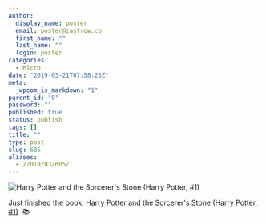 ```yaml
---
author:
  display_name: poster
  email: poster@zastrow.co
  first_name: ""
  last_name: ""
  login: poster
categories:
  - Micro
date: "2019-03-21T07:58:23Z"
meta:
  _wpcom_is_markdown: "1"
parent_id: "0"
password: ""
published: true
status: publish
tags: []
title: ""
type: post
slug: 605
aliases:
  - /2019/03/605/
---
```

<p><img src="https://i.gr-assets.com/images/S/compressed.photo.goodreads.com/books/1448247498l/27880360.jpg" alt="Harry Potter and the Sorcerer's Stone (Harry Potter, #1)" /></p>

<p>Just finished the book, <a href="https://www.goodreads.com/review/show/2087910374?utm_medium=api&amp;utm_source=rss">Harry Potter and the Sorcerer's Stone (Harry Potter, #1)</a>. 📚</p>

